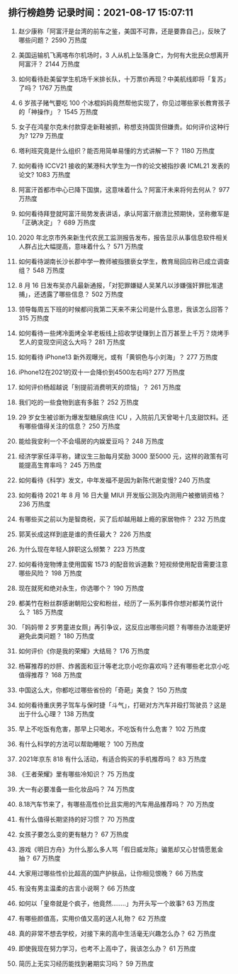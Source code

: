 
## 排行榜趋势 记录时间：2021-08-17 15:07:11
  
  1. 赵少康称「阿富汗是台湾的前车之鉴，美国不可靠，还是要靠自己」，反映了哪些问题？ 2590 万热度
    
  2. 美国运输机飞离喀布尔机场时，3 人从机上坠落身亡，为何有大批民众想离开阿富汗？ 2144 万热度
    
  3. 如何看待赴美留学生机场千米排长队，十万票价再现？中美航线即将「复苏」了吗？ 1767 万热度
    
  4. 6 岁孩子赌气要吃 100 个冰棍妈妈竟然帮他实现了，你见过哪些家长教育孩子的「神操作」？ 1545 万热度
    
  5. 女子在鸿星尔克未付款穿走新鞋被抓，称想支持国货但嫌贵。如何评价这种行为? 1279 万热度
    
  6. 塔利班究竟是什么组织？能否用简单易懂的方式讲解一下？ 1180 万热度
    
  7. 如何看待 ICCV21 接收的某港科大学生为一作的论文被指抄袭 ICML21 发表的论文? 1083 万热度
    
  8. 阿富汗首都市中心已降下国旗，这意味着什么？阿富汗未来将何去何从？ 977 万热度
    
  9. 如何看待拜登就阿富汗局势发表讲话，承认阿富汗崩溃比预期快，坚称撤军是「正确决定」？ 689 万热度
    
  10. 2020 年北京市外来新生代农民工监测报告发布，报告显示从事信息软件相关人群占比大幅提高，意味着什么？ 571 万热度
    
  11. 如何看待湖南长沙长郡中学一教师被指猥亵女学生，教育局回应称已成立调查组？ 548 万热度
    
  12. 8 月 16 日发布吴亦凡最新通报，「对犯罪嫌疑人吴某凡以涉嫌强奸罪批准逮捕」，还透露了哪些信息？ 502 万热度
    
  13. 领导每周五下班的时候都问我第二天来不来公司是什么意思，我该怎么回答？ 315 万热度
    
  14. 如何看待一些烤冷面烤全羊老板线上招收学徒赚到上百万甚至上千万？烧烤手艺人的变现空间这么大吗？ 281 万热度
    
  15. 如何看待 iPhone13 新外观曝光，或有「黄铜色与小刘海」？ 277 万热度
    
  16. iPhone12在2021的双十一会降价到4500左右吗? 277 万热度
    
  17. 如何评价杨超越说「别提前消费明天的烦恼」？ 261 万热度
    
  18. 我们吃的一些食物到底有多脏？ 252 万热度
    
  19. 29 岁女生被诊断为爆发型糖尿病住 ICU ，入院前几天曾喝十几支甜饮料。还有哪些值得关注的信息？ 250 万热度
    
  20. 能给我安利一个不会塌房的内娱爱豆吗？ 248 万热度
    
  21. 经济学家任泽平称，建议生三胎每月奖励 3000 至5000 元，这样的政策有可能提高生育率吗？ 245 万热度
    
  22. 如何看待《科学》发文，中年发福不是因为新陈代谢变慢? 240 万热度
    
  23. 如何看待 2021 年 8 月 16 日大量 MIUI 开发版公测及内测用户被撤销资格？ 236 万热度
    
  24. 有哪些买之前以为是智商税，买了后却越用越上瘾的家居物件？ 232 万热度
    
  25. 郭芙长成这样到底是谁的责任最大？ 226 万热度
    
  26. 为什么现在年轻人辞职这么频繁？ 223 万热度
    
  27. 如何看待宠物博主使用国窖 1573 的配音败诉道歉？短视频使用配音需要注意哪些风险？ 198 万热度
    
  28. 现在就死和绝对永生，你选哪个？ 190 万热度
    
  29. 都美竹在粉丝群感谢朝阳公安和粉丝，经历了一系列事件你想对都美竹说什么？ 185 万热度
    
  30. 「妈妈带 2 岁男童进女厕」再引争议，这反应出哪些问题？有哪些办法能更好避免此类问题？ 180 万热度
    
  31. 如何评价《你是我的荣耀》大结局？ 176 万热度
    
  32. 杨幂推荐的炒肝、炸酱面和豆汁等老北京小吃你喜欢吗？还有哪些老北京小吃值得推荐？ 168 万热度
    
  33. 中国这么大，你都吃过哪些省份的「奇葩」美食？ 150 万热度
    
  34. 如何看待重庆男子驾车与保时捷「斗气」，打砸对方汽车并殴打驾驶员？这是出于什么心理？ 138 万热度
    
  35. 早上不吃饭有危害，那早上只喝水，不吃饭有什么危害？ 102 万热度
    
  36. 有什么科学的方法可以帮助睡眠？ 100 万热度
    
  37. 2021年京东 818 有什么活动，有适合购买的手机推荐吗？ 83 万热度
    
  38. 《王者荣耀》里有哪些冷知识？ 75 万热度
    
  39. 大一有必要准备一些化妆品吗？ 74 万热度
    
  40. 8.18汽车节来了，有哪些高性价比且实用的汽车用品推荐吗？ 70 万热度
    
  41. 有什么值得长期坚持的好习惯？ 70 万热度
    
  42. 女孩子要怎么变的更有魅力？ 67 万热度
    
  43. 游戏《明日方舟》为什么那么多人骂「假日威龙陈」骗氪却又心甘情愿氪金抽？ 67 万热度
    
  44. 大家用过哪些性价比超高的国产护肤品，让你相见恨晚？ 66 万热度
    
  45. 有没有男主温柔的古言小说啊？ 66 万热度
    
  46. 如何以「皇帝就是个疯子，他竟然........」为开头写一个故事? 63 万热度
    
  47. 有哪些颜值高，实用价值又高的送人礼物？ 62 万热度
    
  48. 真的非常不想去学校，对接下来的高中生活毫无兴趣怎么办？ 62 万热度
    
  49. 即使我现在努力学习，也考不上高中了，我该怎么办？ 61 万热度
    
  50. 简历上无实习经历能找到暑期实习吗？ 59 万热度
    